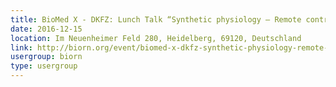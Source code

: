 ```yaml
---
title: BioMed X - DKFZ: Lunch Talk “Synthetic physiology – Remote control of cellular signals”, Harald Janovjak, Institute of Science and Technology, Austria
date: 2016-12-15
location: Im Neuenheimer Feld 280, Heidelberg, 69120, Deutschland
link: http://biorn.org/event/biomed-x-dkfz-synthetic-physiology-remote-control-of-cellular-signals-harald-janovjak-assistant-professor-in-synthetic-physiology-institute-of-science-and-technology/
usergroup: biorn
type: usergroup
---
```

